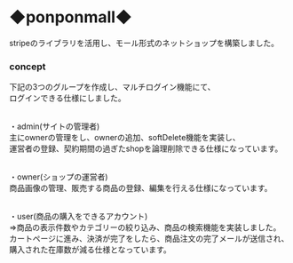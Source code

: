 <h1>◆ponponmall◆</h1>

<p>stripeのライブラリを活用し、モール形式のネットショップを構築しました。</p>


<h3>concept</h3>
下記の3つのグループを作成し、マルチログイン機能にて、<br>
ログインできる仕様にしました。<br><br>

・admin(サイトの管理者)<br>
主にownerの管理をし、ownerの追加、softDelete機能を実装し、<br>
運営者の登録、契約期間の過ぎたshopを論理削除できる仕様になっています。<br><br>

・owner(ショップの運営者)<br>
商品画像の管理、販売する商品の登録、編集を行える仕様になっています。<br><br>

・user(商品の購入をできるアカウント)<br>
⇒商品の表示件数やカテゴリーの絞り込み、商品の検索機能を実装しました。<br>
  カートページに進み、決済が完了をしたら、商品注文の完了メールが送信され、
  購入された在庫数が減る仕様となっています。












